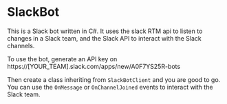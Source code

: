 # SlackBot
This is a Slack bot written in C#. It uses the slack RTM api to listen to changes in a Slack team, and the Slack API to interact with the Slack channels.

To use the bot, generate an API key on https://[YOUR_TEAM].slack.com/apps/new/A0F7YS25R-bots

Then create a class inheriting from `SlackBotClient` and you are good to go. You can use the `OnMessage` or `OnChannelJoined` events to interact with the Slack team. 
